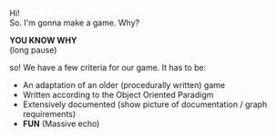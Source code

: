 Hi!  
So. I'm gonna make a game. Why?  

**YOU KNOW WHY**  
(long pause)  

so! We have a few criteria for our game. It has to be:
- An adaptation of an older (procedurally written) game
- Written according to the Object Oriented Paradigm
- Extensively documented (show picture of documentation / graph requirements)
- **FUN** (Massive echo)